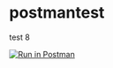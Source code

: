 # postmantest
test 8 


[![Run in Postman](https://run.pstmn.io/button.svg)](https://toothapps-partners.postman.co/collection/29045362-7569ca30-d987-4f08-9424-67a62cdb13d6?source=rip_markdown&env=29045362-4fe43988-1b92-4e7b-95ef-49fa2b3aea88)
